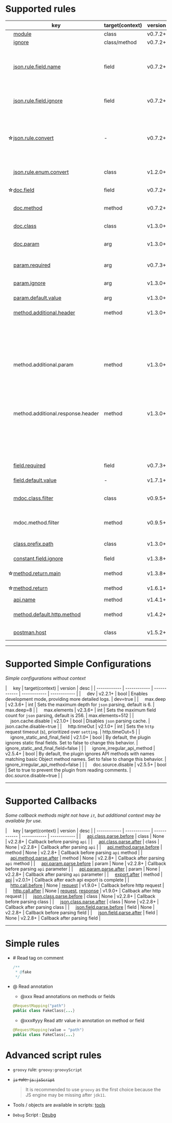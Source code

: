 # Supported rules

| &nbsp;&nbsp;&nbsp;&nbsp;key | target(context) | version | desc |
| ------------ | ------------ | ------------ |------------ |
| &nbsp;&nbsp;&nbsp;&nbsp;[module](rules/module.md) | class | v0.7.2+ | group api |
| &nbsp;&nbsp;&nbsp;&nbsp;[ignore](rules/ignore.md) | class/method | v0.7.2+ | ignore API |
| &nbsp;&nbsp;&nbsp;&nbsp;[json.rule.field.name](rules/json_rule_field_name.md) | field | v0.7.2+ | Set the output field name(while the field name used in JSON is inconsistent with the field name in the class) |
| &nbsp;&nbsp;&nbsp;&nbsp;[json.rule.field.ignore](rules/json_rule_field_ignore.md) | field | v0.7.2+ | Ignore fields (the field will be skipped from the serialized output) |
| ☆[json.rule.convert](rules/json_rule_convert.md) | - | v0.7.2+ | Mark some type conversions to other type processing, usually when spring's custom type converter is used |
| &nbsp;&nbsp;&nbsp;&nbsp;[json.rule.enum.convert](rules/json_rule_enum_convert.md) | class | v1.2.0+ | Special conversion for enumeration types |
| ☆[doc.field](rules/doc_field.md) | field | v0.7.2+ | Additional comments for fields |
| &nbsp;&nbsp;&nbsp;&nbsp;[doc.method](rules/doc_method.md) | method | v0.7.2+ | Additional comments for method (API) |
| &nbsp;&nbsp;&nbsp;&nbsp;[doc.class](rules/doc_class.md)  | class | v1.3.0+ | Additional comments for class |
| &nbsp;&nbsp;&nbsp;&nbsp;[doc.param](rules/doc_param.md)  | arg | v1.3.0+ | Additional comments for parameter |
| &nbsp;&nbsp;&nbsp;&nbsp;[param.required](rules/param_required.md) | arg | v0.7.3+ | Whether the API parameter is required (NotNull) |
| &nbsp;&nbsp;&nbsp;&nbsp;[param.ignore](rules/param_ignore.md)  | arg | v1.3.0+ | Ignore API parameter |
| &nbsp;&nbsp;&nbsp;&nbsp;[param.default.value](rules/param_default_value.md) | arg | v1.3.0+ | Default value for API parameter |
| &nbsp;&nbsp;&nbsp;&nbsp;[method.additional.header](rules/method_additional_header.md) | method | v1.3.0+ | API requires additional headers |
|  |  |  | {name: "header name",value: "",desc: "",required:false, example:""} |
| &nbsp;&nbsp;&nbsp;&nbsp;method.additional.param | method | v1.3.0+ | API requires additional parameters |
|  |  |  | {name: "param name",value: "defaultValue",desc: "",required:false} |
| &nbsp;&nbsp;&nbsp;&nbsp;method.additional.response.header | method | v1.3.0+ | API response contains additional headers |
|  |  |  | {name: "header name",value: "",desc: "",required:false, example:""} |
| &nbsp;&nbsp;&nbsp;&nbsp;[field.required](rules/field_required.md) | field | v0.7.3+ | Whether the field is required (NotNull) |
| &nbsp;&nbsp;&nbsp;&nbsp;[field.default.value](rules/field_default_value.md) | - | v1.7.1+ | The default value of a field |
| &nbsp;&nbsp;&nbsp;&nbsp;[mdoc.class.filter](rules/mdoc_class_filter.md) | class | v0.9.5+ | Filter classes which can export method documents(rpc) |
| &nbsp;&nbsp;&nbsp;&nbsp;mdoc.method.filter | method | v0.9.5+ | Filter methods which can export method documents(rpc) |
| &nbsp;&nbsp;&nbsp;&nbsp;[class.prefix.path](rules/class_prefix_path.md)  | class | v1.3.0+ | Set base path for APIs in the class |
| &nbsp;&nbsp;&nbsp;&nbsp;[constant.field.ignore](rules/constant_field_ignore.md)  | field | v1.3.8+ | ignore constant field |
| ☆[method.return.main](rules/method_return_main.md)  | method | v1.3.8+ | The core body of the return value |
| ☆[method.return](rules/method_return.md)  | method | v1.6.1+ | The type of return value |
| &nbsp;&nbsp;&nbsp;&nbsp;[api.name](rules/api_name.md)  | method | v1.4.1+ | the name of api |
| &nbsp;&nbsp;&nbsp;&nbsp;[method.default.http.method](rules/method_default_http_method.md)  | method | v1.4.2+ | the default httpmethod of the API |
| &nbsp;&nbsp;&nbsp;&nbsp;[postman.host](rules/postman_host.md)  | class | v1.5.2+ | Set the host of API (for 'postman' only)  |


---


# Supported Simple Configurations

*Simple configurations without context*

| &nbsp;&nbsp;&nbsp;&nbsp;key | target(context) | version | desc |
| ------------ | ------------ | ------------ | ------------ | ------------ |
| &nbsp;&nbsp;&nbsp;&nbsp;dev | v2.2.1+ | bool | Enables development mode, providing more detailed logs. | dev=true |
| &nbsp;&nbsp;&nbsp;&nbsp;max.deep | v2.3.6+ | int | Sets the maximum depth for `json` parsing, default is 6. | max.deep=8 |
| &nbsp;&nbsp;&nbsp;&nbsp;max.elements | v2.3.6+ | int | Sets the maximum field count for `json` parsing, default is 256. | max.elements=512 |
| &nbsp;&nbsp;&nbsp;&nbsp;json.cache.disable | v2.1.0+ | bool | Disables `json` parsing cache. | json.cache.disable=true |
| &nbsp;&nbsp;&nbsp;&nbsp;http.timeOut | v2.1.0+ | int | Sets the `http` request timeout (s), prioritized over `setting`. | http.timeOut=5 |
| &nbsp;&nbsp;&nbsp;&nbsp;ignore_static_and_final_field | v2.1.0+ | bool | By default, the plugin ignores static final fields. Set to false to change this behavior.  | ignore_static_and_final_field=false | |
| &nbsp;&nbsp;&nbsp;&nbsp;ignore_irregular_api_method | v2.5.4+ | bool | By default, the plugin ignores API methods with names matching basic Object method names. Set to false to change this behavior. | ignore_irregular_api_method=false | |
| &nbsp;&nbsp;&nbsp;&nbsp;doc.source.disable | v2.5.5+ | bool | Set to true to prevent the plugin from reading comments.   | doc.source.disable=true | |


---

# Supported Callbacks

*Some callback methods might not have `it`, but additional context may be available for use.*

| &nbsp;&nbsp;&nbsp;&nbsp;key | target(context) | version | desc |
| ------------ | ------------ | ------------ | ------------ | ------------ |
| &nbsp;&nbsp;&nbsp;&nbsp;[api.class.parse.before](events/api_class_parse_before.md)  | class | None  | v2.2.8+ | Callback before parsing `api` |
| &nbsp;&nbsp;&nbsp;&nbsp;[api.class.parse.after](events/api_class_parse_after.md)  | class | None  | v2.2.8+ | Callback after parsing `api` |
| &nbsp;&nbsp;&nbsp;&nbsp;[api.method.parse.before](events/api_method_parse_before.md)  | method | None  | v2.2.8+ | Callback before parsing `api` method |
| &nbsp;&nbsp;&nbsp;&nbsp;[api.method.parse.after](events/api_method_parse_after.md)  | method | None  | v2.2.8+ | Callback after parsing `api` method |
| &nbsp;&nbsp;&nbsp;&nbsp;[api.param.parse.before](events/api_param_parse_before.md)  | param | None  | v2.2.8+ | Callback before parsing `api` parameter |
| &nbsp;&nbsp;&nbsp;&nbsp;[api.param.parse.after](events/api_param_parse_after.md)  | param | None  | v2.2.8+ | Callback after parsing `api` parameter |
| &nbsp;&nbsp;&nbsp;&nbsp;[export.after](rules/export_after.md)  | method | [api](tools/api.html) | v2.0.1+ | Callback after each api export is complete |
| &nbsp;&nbsp;&nbsp;&nbsp;[http.call.before](rules/http_call_before.md)  | None  | [request](tools/httpClient.html#request) | v1.9.0+ | Callback before http request |
| &nbsp;&nbsp;&nbsp;&nbsp;[http.call.after](rules/http_call_after.md)  | None  | [request](tools/httpClient.html#request), [response](tools/httpClient.html#response) | v1.9.0+ | Callback after http request |
| &nbsp;&nbsp;&nbsp;&nbsp;[json.class.parse.before](events/json_class_parse_before.md)  | class | None  |  v2.2.8+ | Callback before parsing class |
| &nbsp;&nbsp;&nbsp;&nbsp;[json.class.parse.after](events/json_class_parse_after.md)  | class | None  | v2.2.8+ | Callback after parsing class |
| &nbsp;&nbsp;&nbsp;&nbsp;[json.field.parse.before](events/json_field_parse_before.md)  | field | None  | v2.2.8+ | Callback before parsing field |
| &nbsp;&nbsp;&nbsp;&nbsp;[json.field.parse.after](events/json_field_parse_after.md)  | field | None  | v2.2.8+ | Callback after parsing field |

---


# Simple rules

- \# Read tag on comment
   ```java
   /**
    * @fake
    */
   ```

- @ Read annotation
   - @xxx Read annotations on methods or fields
   ```java
   @RequestMapping("path")
   public class FakeClass{...}
   ```
   - @xxx#yyy Read attr value in annotation on method or field
   ```java
   @RequestMapping(value = "path")
   public class FakeClass{...}
   ```

# Advanced script rules

- `groovy` rule: `groovy:groovyScript`
- ~~`js` rule: `js:jsScript`~~

   > It is recommended to use `groovy` as the first choice because the JS engine may be missing after `jdk11`.

- Tools / objects are available in scripts: [tools](tools.md)
- `Debug` Script : [Deubg](../documents/debug.html)
